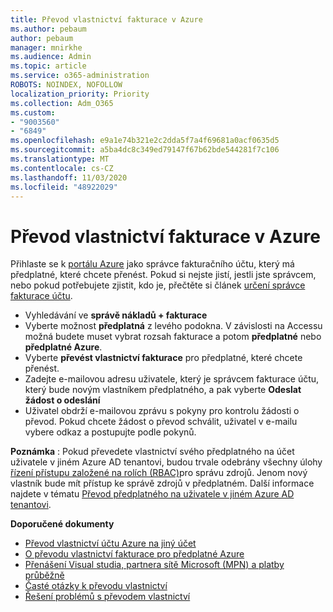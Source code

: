 ```yaml
---
title: Převod vlastnictví fakturace v Azure
ms.author: pebaum
author: pebaum
manager: mnirkhe
ms.audience: Admin
ms.topic: article
ms.service: o365-administration
ROBOTS: NOINDEX, NOFOLLOW
localization_priority: Priority
ms.collection: Adm_O365
ms.custom:
- "9003560"
- "6849"
ms.openlocfilehash: e9a1e74b321e2c2dda5f7a4f69681a0acf0635d5
ms.sourcegitcommit: a5ba4dc8c349ed79147f67b62bde544281f7c106
ms.translationtype: MT
ms.contentlocale: cs-CZ
ms.lasthandoff: 11/03/2020
ms.locfileid: "48922029"
---
```

# <a name="transfer-azure-billing-ownership"></a>Převod vlastnictví fakturace v Azure

Přihlaste se k [portálu Azure](https://portal.azure.com/) jako správce fakturačního účtu, který má předplatné, které chcete přenést. Pokud si nejste jistí, jestli jste správcem, nebo pokud potřebujete zjistit, kdo je, přečtěte si článek [určení správce fakturace účtu](https://docs.microsoft.com/azure/cost-management-billing/understand/subscription-transfer#whoisaa).

- Vyhledávání ve **správě nákladů + fakturace**
- Vyberte možnost **předplatná** z levého podokna. V závislosti na Accessu možná budete muset vybrat rozsah fakturace a potom **předplatné** nebo **předplatné Azure**.
- Vyberte **převést vlastnictví fakturace** pro předplatné, které chcete přenést.
- Zadejte e-mailovou adresu uživatele, který je správcem fakturace účtu, který bude novým vlastníkem předplatného, a pak vyberte **Odeslat žádost o odeslání**
- Uživatel obdrží e-mailovou zprávu s pokyny pro kontrolu žádosti o převod. Pokud chcete žádost o převod schválit, uživatel v e-mailu vybere odkaz a postupujte podle pokynů.

**Poznámka** : Pokud převedete vlastnictví svého předplatného na účet uživatele v jiném Azure AD tenantovi, budou trvale odebrány všechny úlohy [řízení přístupu založené na rolích (RBAC)](https://docs.microsoft.com/azure/role-based-access-control/overview?WT.mc_id=Portal-Microsoft_Azure_Support)pro správu zdrojů. Jenom nový vlastník bude mít přístup ke správě zdrojů v předplatném. Další informace najdete v tématu [Převod předplatného na uživatele v jiném Azure AD tenantovi](https://docs.microsoft.com/azure/active-directory/managed-identities-azure-resources/known-issues?WT.mc_id=Portal-Microsoft_Azure_Support).

**Doporučené dokumenty**

- [Převod vlastnictví účtu Azure na jiný účet](https://docs.microsoft.com/azure/cost-management-billing/manage/billing-subscription-transfer)
- [O převodu vlastnictví fakturace pro předplatné Azure](https://docs.microsoft.com//azure/cost-management-billing/understand/subscription-transfer)
- [Přenášení Visual studia, partnera sítě Microsoft (MPN) a platby průběžně](https://docs.microsoft.com/azure/billing/billing-subscription-transfer?WT.mc_id=Portal-Microsoft_Azure_Support#transferring-visual-studio-microsoft-partner-network-mpn-and-pay-as-you-go-devtest-subscriptions)
- [Časté otázky k převodu vlastnictví](https://docs.microsoft.com/azure/billing/billing-subscription-transfer?WT.mc_id=Portal-Microsoft_Azure_Support#frequently-asked-questions-faq-for-senders)
- [Řešení problémů s převodem vlastnictví](https://docs.microsoft.com/azure/billing/billing-subscription-transfer?WT.mc_id=Portal-Microsoft_Azure_Support#troubleshooting)
